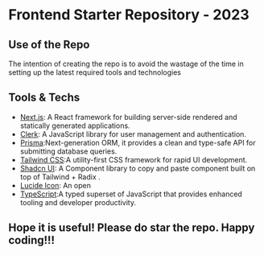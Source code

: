 # Frontend Starter Repository - 2023

## Use of the Repo

The intention of creating the repo is to avoid the wastage of the time in setting up the latest required tools and technologies

## Tools & Techs

- [Next.js](https://nextjs.org/): A React framework for building server-side rendered and statically generated applications.
- [Clerk](https://clerk.com/): A JavaScript library for user management and authentication.
- [Prisma](https://www.prisma.io/):Next-generation ORM, it provides a clean and type-safe API for submitting database queries.
- [Tailwind CSS](https://tailwindcss.com/):A utility-first CSS framework for rapid UI development.
- [Shadcn UI](https://ui.shadcn.com/): A Component library to copy and paste component built on top of Tailwind + Radix .
- [Lucide Icon](https://lucide.dev/): An open  
- [TypeScript](https://www.typescriptlang.org/):A typed superset of JavaScript that provides enhanced tooling and developer productivity.


## Hope it is useful! Please do star the repo. Happy coding!!!
